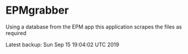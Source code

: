 # EPMgrabber
Using a database from the EPM app this application scrapes the files as required


Latest backup: Sun Sep 15 19:04:02 UTC 2019
